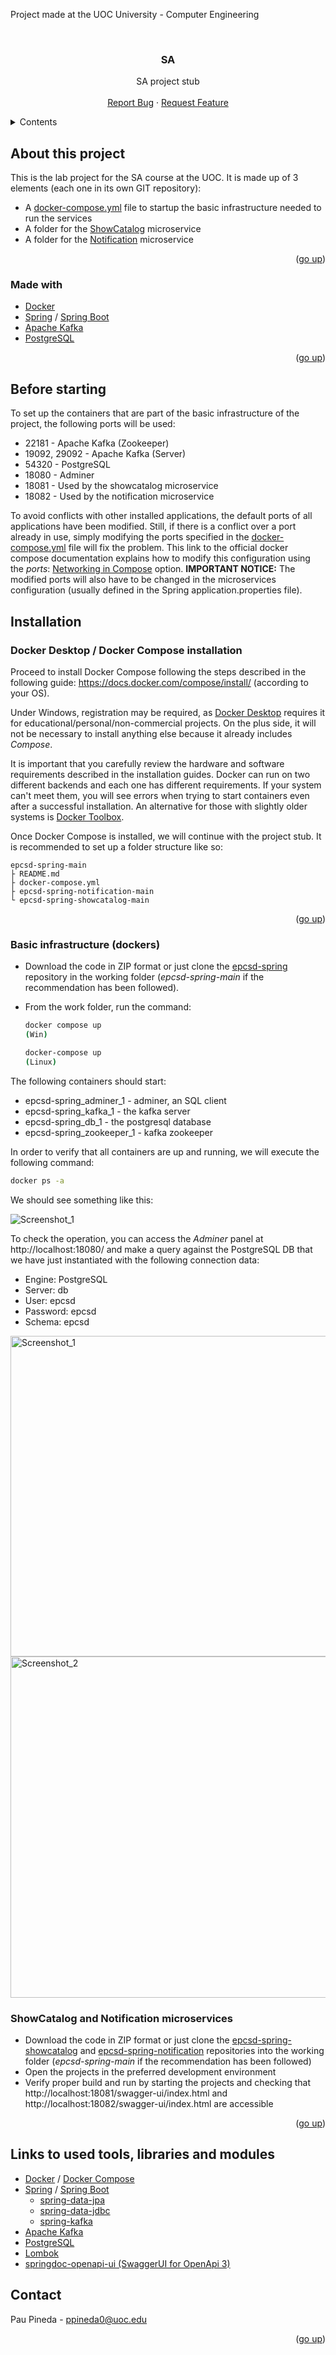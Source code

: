 Project made at the UOC University - Computer Engineering 

<div id="top"></div>
<!--
*** Made using the Best-README-Template
*** https://github.com/othneildrew/Best-README-Template/blob/master/README.md
-->


<!-- PROJECT LOGO -->
<br />
<div align="center">
  <h3 align="center">SA</h3>

  <p align="center">
    SA project stub
    <br />
    <br />
    <a href="https://github.com/ppinedar/epcsd-spring/issues">Report Bug</a>
    ·
    <a href="https://github.com/ppinedar/epcsd-spring/issues">Request Feature</a>
  </p>
</div>



<!-- TABLE OF CONTENTS -->
<details>
  <summary>Contents</summary>
  <ol>
    <li>
      <a href="#about-this-project">About this project</a>
      <ul>
        <li><a href="#made-with">Made with</a></li>
      </ul>
    </li>
    <li>
      <a href="#before-starting">Before starting</a>
    </li>
    <li>
      <a href="#installation">Tnstallation</a>
      <ul>
        <li><a href="#docker-desktop--docker-compose-installation">Docker Desktop / Docker Compose installation</a></li>
        <li><a href="#basic-infrastructure-dockers">Basic infrastructure (dockers)</a></li>
        <li><a href="#showcatalog-and-notification-microservices">ShowCatalog and Notification microservices</a></li>
      </ul>
    </li>
    <li><a href="#links-to-used-tools-libraries-and-modules">Links to used tools, libraries and modules</a></li>
    <li><a href="#contact">Contact</a></li>
  </ol>
</details>

<!-- About this project -->
## About this project

This is the lab project for the SA course at the UOC. It is made up of 3 elements (each one in its own GIT repository):

* A <a href="https://github.com/ppinedar/epcsd-spring/blob/main/docker-compose.yml">docker-compose.yml</a> file to startup the basic infrastructure needed to run the services
* A folder for the <a href="https://github.com/ppinedar/epcsd-spring-showcatalog">ShowCatalog</a> microservice
* A folder for the <a href="https://github.com/ppinedar/epcsd-spring-notification">Notification</a> microservice

<p align="right">(<a href="#top">go up</a>)</p>


### Made with

* [Docker](https://www.docker.com/)
* [Spring](https://spring.io/) / [Spring Boot](https://spring.io/projects/spring-boot)
* [Apache Kafka](https://kafka.apache.org/)
* [PostgreSQL](https://www.postgresql.org/)

<p align="right">(<a href="#top">go up</a>)</p>


## Before starting

To set up the containers that are part of the basic infrastructure of the project, the following ports will be used:

* 22181 - Apache Kafka (Zookeeper)
* 19092, 29092 - Apache Kafka (Server)
* 54320 - PostgreSQL
* 18080 - Adminer
* 18081 - Used by the showcatalog microservice
* 18082 - Used by the notification microservice

To avoid conflicts with other installed applications, the default ports of all applications have been modified. Still, if there is a conflict over a port already in use, simply modifying the ports specified in the [docker-compose.yml](https://github.com/ppinedar/epcsd-spring/blob/main/docker-compose.yml) file will fix the problem. This link to the official docker compose documentation explains how to modify this configuration using the _ports_: [Networking in Compose](https://docs.docker.com/compose/networking/) option.
__IMPORTANT NOTICE:__ The modified ports will also have to be changed in the microservices configuration (usually defined in the Spring application.properties file).


## Installation

### Docker Desktop / Docker Compose installation

Proceed to install Docker Compose following the steps described in the following guide: https://docs.docker.com/compose/install/ (according to your OS).

Under Windows, registration may be required, as <a href="https://docs.docker.com/desktop/windows/install/">Docker Desktop</a>  requires it for educational/personal/non-commercial projects. On the plus side, it will not be necessary to install anything else because it already includes _Compose_.

It is important that you carefully review the hardware and software requirements described in the installation guides. Docker can run on two different backends and each one has different requirements. If your system can't meet them, you will see errors when trying to start containers even after a successful installation. An alternative for those with slightly older systems is <a href="https://www.how2shout.com/how-to/how-to-install-docker-toolbox-using-chocolatey-choco-on-windows-10.html">Docker Toolbox</a>.

Once Docker Compose is installed, we will continue with the project stub. It is recommended to set up a folder structure like so:

```
epcsd-spring-main
├ README.md
├ docker-compose.yml
├ epcsd-spring-notification-main
└ epcsd-spring-showcatalog-main
```

<p align="right">(<a href="#top">go up</a>)</p>


### Basic infrastructure (dockers)

* Download the code in ZIP format or just clone the <a href="https://github.com/ppinedar/epcsd-spring">epcsd-spring</a> repository in the working folder (_epcsd-spring-main_ if the recommendation has been followed).

* From the work folder, run the command:

  ```sh
  docker compose up
  (Win)
  ```
  ```sh
  docker-compose up
  (Linux)
  ```
  
The following containers should start:

* epcsd-spring_adminer_1 - adminer, an SQL client
* epcsd-spring_kafka_1 - the kafka server
* epcsd-spring_db_1 - the postgresql database
* epcsd-spring_zookeeper_1 - kafka zookeeper

In order to verify that all containers are up and running, we will execute the following command:

  ```sh
  docker ps -a
  ```
  
  
We should see something like this:

![Screenshot_1](https://user-images.githubusercontent.com/72941559/155118965-78bfa6f1-24e0-461c-92c4-63df919d2ac1.png)

To check the operation, you can access the _Adminer_ panel at http://localhost:18080/ and make a query against the PostgreSQL DB that we have just instantiated with the following connection data:

* Engine: PostgreSQL
* Server: db
* User: epcsd
* Password: epcsd
* Schema: epcsd

<img width="513" alt="Screenshot_1" src="https://user-images.githubusercontent.com/72941559/156942365-9aa515cc-52fd-4c02-a21e-880911269985.png">

<img width="546" alt="Screenshot_2" src="https://user-images.githubusercontent.com/72941559/156942408-cbcb773d-b33d-406c-ba37-db980e3dbf64.png">


### ShowCatalog and Notification microservices

* Download the code in ZIP format or just clone the <a href="https://github.com/ppinedar/epcsd-spring-showcatalog">epcsd-spring-showcatalog</a> and <a href="https://github.com/ppinedar/epcsd-spring-notification">epcsd-spring-notification</a> repositories into the working folder (_epcsd-spring-main_ if the recommendation has been followed)
* Open the projects in the preferred development environment
* Verify proper build and run by starting the projects and checking that http://localhost:18081/swagger-ui/index.html and http://localhost:18082/swagger-ui/index.html are accessible

<p align="right">(<a href="#top">go up</a>)</p>


## Links to used tools, libraries and modules

* [Docker](https://www.docker.com/) / [Docker Compose](https://github.com/docker/compose)
* [Spring](https://spring.io/) / [Spring Boot](https://spring.io/projects/spring-boot)
  * [spring-data-jpa](https://spring.io/projects/spring-data-jpa)
  * [spring-data-jdbc](https://spring.io/projects/spring-data-jdbc)
  * [spring-kafka](https://spring.io/projects/spring-kafka)
* [Apache Kafka](https://kafka.apache.org/)
* [PostgreSQL](https://www.postgresql.org/)
* [Lombok](https://projectlombok.org/)
* [springdoc-openapi-ui (SwaggerUI for OpenApi 3)](https://github.com/springdoc/springdoc-openapi)


## Contact

Pau Pineda - ppineda0@uoc.edu

<p align="right">(<a href="#top">go up</a>)</p>
